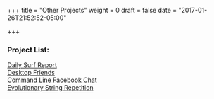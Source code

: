 +++
title = "Other Projects"
weight = 0
draft = false
date = "2017-01-26T21:52:52-05:00"

+++

<h3>Project List:</h3>
<a href="https://github.com/LukeWoodSMU/DailySurfReport">Daily Surf Report</a></br>
<a href="https://github.com/LukeWoodSMU/desktopfriends">Desktop Friends</a></br>
<a href="https://github.com/LukeWoodSMU/CommandLine-Facebook-Chat">Command Line Facebook Chat</a></br>
<a href="https://github.com/LukeWoodSMU/Evolutionary_String_Repetition">Evolutionary String Repetition</a></br>
